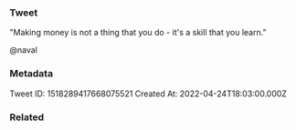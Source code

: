 ### Tweet
"Making money is not a thing that you do - it's a skill that you learn."

@naval

### Metadata
Tweet ID: 1518289417668075521
Created At: 2022-04-24T18:03:00.000Z

### Related

